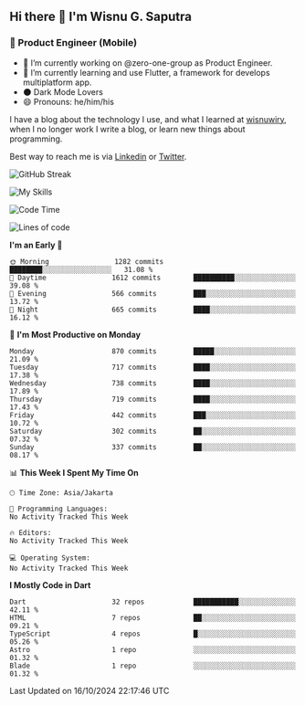 ## Hi there 👋 I'm Wisnu G. Saputra

### :mobile_phone_off: Product Engineer (Mobile)

- 🔭 I’m currently working on @zero-one-group as Product Engineer.
- 🌱 I’m currently learning and use Flutter, a framework for develops multiplatform app.
- 🌑 Dark Mode Lovers
- 😄 Pronouns: he/him/his

I have a blog about the technology I use, and what I learned at [wisnuwiry](https://wisnuwiry.space/), when I no longer work I write a blog, or learn new things about programming.

Best way to reach me is via [Linkedin](https://www.linkedin.com/in/wisnu-saputra/) or [Twitter](https://twitter.com/wisnuwiry).

![GitHub Streak](https://streak-stats.demolab.com?user=wisnuwiry&theme=dark&hide_border=true)

![My Skills](https://skillicons.dev/icons?i=dart,flutter,kotlin,swift,go,js,css,neovim,git,linux&perline=5)

<!--START_SECTION:waka-->
![Code Time](http://img.shields.io/badge/Code%20Time-1%2C581%20hrs%2027%20mins-blue)

![Lines of code](https://img.shields.io/badge/From%20Hello%20World%20I%27ve%20Written-6.0%20million%20lines%20of%20code-blue)

**I'm an Early 🐤** 

```text
🌞 Morning                1282 commits        ████████░░░░░░░░░░░░░░░░░   31.08 % 
🌆 Daytime                1612 commits        ██████████░░░░░░░░░░░░░░░   39.08 % 
🌃 Evening                566 commits         ███░░░░░░░░░░░░░░░░░░░░░░   13.72 % 
🌙 Night                  665 commits         ████░░░░░░░░░░░░░░░░░░░░░   16.12 % 
```
📅 **I'm Most Productive on Monday** 

```text
Monday                   870 commits         █████░░░░░░░░░░░░░░░░░░░░   21.09 % 
Tuesday                  717 commits         ████░░░░░░░░░░░░░░░░░░░░░   17.38 % 
Wednesday                738 commits         ████░░░░░░░░░░░░░░░░░░░░░   17.89 % 
Thursday                 719 commits         ████░░░░░░░░░░░░░░░░░░░░░   17.43 % 
Friday                   442 commits         ███░░░░░░░░░░░░░░░░░░░░░░   10.72 % 
Saturday                 302 commits         ██░░░░░░░░░░░░░░░░░░░░░░░   07.32 % 
Sunday                   337 commits         ██░░░░░░░░░░░░░░░░░░░░░░░   08.17 % 
```


📊 **This Week I Spent My Time On** 

```text
🕑︎ Time Zone: Asia/Jakarta

💬 Programming Languages: 
No Activity Tracked This Week

🔥 Editors: 
No Activity Tracked This Week

💻 Operating System: 
No Activity Tracked This Week
```

**I Mostly Code in Dart** 

```text
Dart                     32 repos            ███████████░░░░░░░░░░░░░░   42.11 % 
HTML                     7 repos             ██░░░░░░░░░░░░░░░░░░░░░░░   09.21 % 
TypeScript               4 repos             █░░░░░░░░░░░░░░░░░░░░░░░░   05.26 % 
Astro                    1 repo              ░░░░░░░░░░░░░░░░░░░░░░░░░   01.32 % 
Blade                    1 repo              ░░░░░░░░░░░░░░░░░░░░░░░░░   01.32 % 
```




 Last Updated on 16/10/2024 22:17:46 UTC
<!--END_SECTION:waka-->
